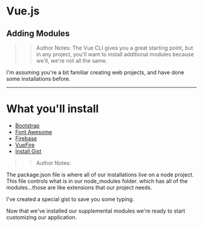 <!-- .slide: data-state="title" -->

# Vue.js
## Adding Modules 
> > Author Notes: 
The Vue CLI gives you a great starting point, but in any project, you'll want to install additional modules because we'll, we're not all the same. 

I'm assuming you're a bit familiar creating web projects, and have done some installations before. 

---

# What you'll install

- [Bootstrap](https://getbootstrap.com/)
- [Font Awesome](https://fontawesome.com)
- [Firebase](https://github.com/firebase/firebase-js-sdk)
- [VueFire](https://vuefire.vuejs.org/)
- [Install Gist](https://gist.github.com/planetoftheweb/c32e93908518eb77dc413ff8f1295d71/edit)

> > Author Notes: 

The package.json file is where all of our installations live on a node project. This file controls what is in our node_modules folder. which has all of the modules...those are like extensions that our project needs.

I've created a special gist to save you some typing.

Now that we've installed our supplemental modules we're ready to start customizing our application.